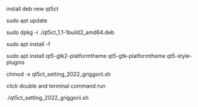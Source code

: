 install deb new qt5ct

sudo apt update

sudo dpkg -i ./qt5ct_1.1-1build2_amd64.deb

sudo apt install -f

sudo apt install qt5-gtk2-platformtheme qt5-gtk-platformtheme qt5-style-plugins

chmod -x qt5ct_setting_2022_griggorii.sh

click double and terminal command run

./qt5ct_setting_2022_griggorii.sh

